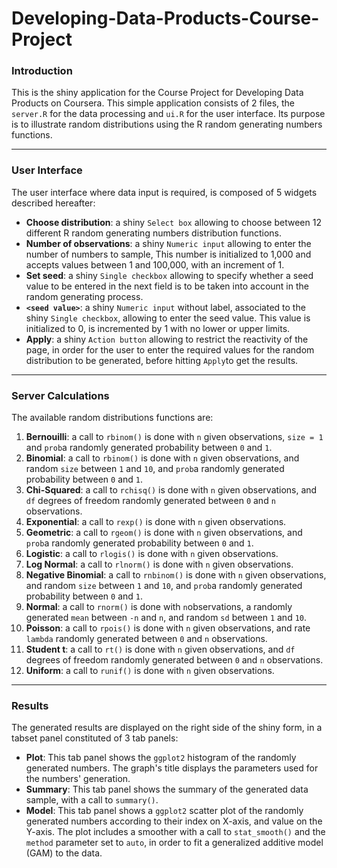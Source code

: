 Developing-Data-Products-Course-Project
=======================================

### Introduction

This is the shiny application for the Course Project for Developing Data Products on Coursera. This simple application consists of 2 files, the `server.R` for the data processing and `ui.R` for the user interface. Its purpose is to illustrate random distributions using the R random generating numbers functions.

---

### User Interface

The user interface where data input is required, is composed of 5 widgets described hereafter:

* **Choose distribution**: a shiny `Select box` allowing to choose between 12 different R random generating numbers distribution functions.
* **Number of observations**: a shiny `Numeric input` allowing to enter the number of numbers to sample, This number is initialized to 1,000 and accepts values between 1 and 100,000, with an increment of 1.
* **Set seed**: a shiny `Single checkbox` allowing to specify whether a seed value to be entered in the next field is to be taken into account in the random generating process.
* **`<seed value>`**: a shiny `Numeric input` without label, associated to the shiny `Single checkbox`, allowing to enter the seed value. This value is initialized to 0, is incremented by 1 with no lower or upper limits.
* **Apply**: a shiny `Action button` allowing to restrict the reactivity of the page, in order for the user to enter the required values for the random distribution to be generated, before hitting `Apply`to get the results.

---


### Server Calculations

The available random distributions functions are:

1. **Bernouilli**: a call to `rbinom()` is done with `n` given observations, `size = 1` and `prob`a randomly generated probability between `0` and `1`.
2. **Binomial**: a call to `rbinom()` is done with `n` given observations, and random `size` between `1` and `10`, and `prob`a randomly generated probability between `0` and `1`.
3. **Chi-Squared**: a call to `rchisq()` is done with `n` given observations, and `df` degrees of freedom randomly generated between `0` and `n` observations.
4. **Exponential**: a call to `rexp()` is done with `n` given observations.
5. **Geometric**: a call to `rgeom()` is done with `n` given observations, and `prob`a randomly generated probability between `0` and `1`.
6. **Logistic**: a call to `rlogis()` is done with `n` given observations.
7. **Log Normal**: a call to `rlnorm()` is done with `n` given observations.
8. **Negative Binomial**: a call to `rnbinom()` is done with `n` given observations, and random `size` between `1` and `10`, and `prob`a randomly generated probability between `0` and `1`.
9. **Normal**: a call to `rnorm()` is done with `n`observations, a randomly generated `mean` between `-n` and `n`, and random `sd` between `1` and `10`.
10. **Poisson**: a call to `rpois()` is done with `n` given observations, and rate `lambda` randomly generated between `0` and `n` observations.
11. **Student t**: a call to `rt()` is done with `n` given observations, and `df` degrees of freedom randomly generated between `0` and `n` observations.
12. **Uniform**: a call to `runif()` is done with `n` given observations.

---


### Results

The generated results are displayed on the right side of the shiny form, in a tabset panel constituted of 3 tab panels:

* **Plot**: This tab panel shows the `ggplot2` histogram of the randomly generated numbers. The graph's title displays the parameters used for the numbers' generation.
* **Summary**: This tab panel shows the summary of the generated data sample, with a call to `summary()`.
* **Model**: This tab panel shows a `ggplot2` scatter plot of the randomly generated numbers according to their index on X-axis, and value on the Y-axis. The plot includes a smoother with a call to `stat_smooth()` and the `method` parameter set to `auto`, in order to fit a generalized additive model (GAM) to the data.
